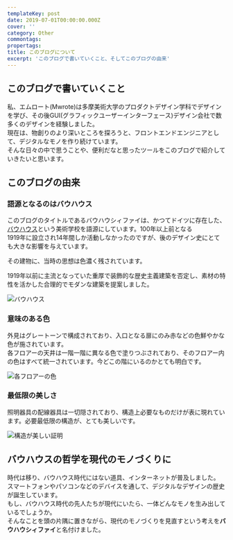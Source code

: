```yaml
---
templateKey: post
date: 2019-07-01T00:00:00.000Z
cover: ''
category: Other
commontags:
propertags:
title: このブログについて
excerpt: 'このブログで書いていくこと、そしてこのブログの由来'
---
```


## このブログで書いていくこと

私、エムロート(Mwrote)は多摩美術大学のプロダクトデザイン学科でデザインを学び、その後GUI(グラフィックユーザーインターフェース)デザイン会社で数多くのデザインを経験しました。<br>
現在は、物創りのより深いところを探ろうと、フロントエンドエンジニアとして、デジタルなモノを作り続けています。<br>
そんな日々の中で思うことや、便利だなと思ったツールをこのブログで紹介していきたいと思います。

## このブログの由来

### 語源となるのはバウハウス

このブログのタイトルであるバウハウシィファイは、かつてドイツに存在した、[バウハウス](https://ja.wikipedia.org/wiki/%E3%83%90%E3%82%A6%E3%83%8F%E3%82%A6%E3%82%B9)という美術学校を語源にしています。100年以上前となる<br>1919年に設立され14年間しか活動しなかったのですが、後のデザイン史にとても大きな影響を与えています。<br>

その建物に、当時の思想は色濃く残されています。<br>

1919年以前に主流となっていた重厚で装飾的な歴史主義建築を否定し、素材の特性を活かした合理的でモダンな建築を提案しました。

![バウハウス](https://res.cloudinary.com/mwrote/image/upload/v1560441316/bauhausify/_SDI0792.jpg)

### 意味のある色

外見はグレートーンで構成されており、入口となる扉にのみ赤などの色鮮やかな色が施されています。<br>
各フロアーの天井は一階一階に異なる色で塗りつぶされており、そのフロアー内の色はすべて統一されています。今どこの階にいるのかとても明白です。

![各フロアーの色](https://res.cloudinary.com/mwrote/image/upload/v1560441681/bauhausify/_SDI0878.jpg)

### 最低限の美しさ

照明器具の配線器具は一切隠されており、構造上必要なものだけが表に現れています。必要最低限の構造が、とても美しいです。

![構造が美しい証明](https://res.cloudinary.com/mwrote/image/upload/v1560441600/bauhausify/_SDI0810.jpg)

## バウハウスの哲学を現代のモノづくりに

時代は移り、バウハウス時代にはない道具、インターネットが普及しました。<br>
スマートフォンやパソコンなどのデバイスを通して、デジタルなデザインの歴史が誕生しています。<br>
もし、バウハウス時代の先人たちが現代にいたら、一体どんなモノを生み出しているでしょうか。<br>
そんなことを頭の片隅に置きながら、現代のモノづくりを見直すという考えを<b>バウハウシィファイ</b>と名付けました。
